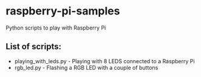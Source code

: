 # raspberry-pi-samples
Python scripts to play with Raspberry Pi

## List of scripts:
 - playing_with_leds.py - Playing with 8 LEDS connected to a Raspberry Pi
 - rgb_led.py - Flashing a RGB LED with a couple of buttons
